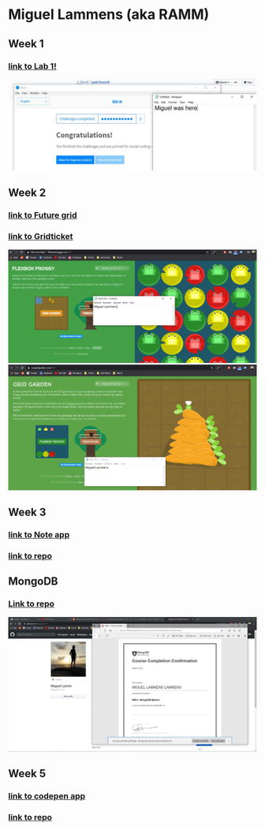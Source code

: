 # Miguel Lammens (aka RAMM)

## Week 1
### [link to Lab 1!](https://github.com/MiguelLamm/2imd-webtech3-lab1)
![screenshot of git](https://github.com/MiguelLamm/2imd-webtech3-portfolio/blob/master/lab%201%20-%20git/git-screenshot.png.JPG)

## Week 2
### [link to Future grid](https://codepen.io/miguel-justin-lammens/pen/eYNWBYY)
### [link to Gridticket](https://codepen.io/miguel-justin-lammens/pen/dyoWpxv)
![screenshot of FlexboxFrog](https://github.com/MiguelLamm/2imd-webtech3-portfolio/blob/master/lab2/flexfroggyscreenshot.PNG)
![screenshot of CssGridGarden](https://github.com/MiguelLamm/2imd-webtech3-portfolio/blob/master/lab2/CSSgridscreenshot.PNG)

## Week 3
### [link to Note app](https://codepen.io/miguel-justin-lammens/pen/qBdomJJ)
### [link to repo](https://github.com/MiguelLamm/2imd-webtech3-portfolio/tree/master/lab%203%20ES6)

## MongoDB
### [Link to repo](https://github.com/MiguelLamm/2imd-webtech3-portfolio/tree/master/MongoDB)
![screenshot of MongoDB](https://github.com/MiguelLamm/2imd-webtech3-portfolio/blob/master/MongoDB/screenshot_MongoDB.JPG)

## Week 5
### [link to codepen app](https://codepen.io/miguel-justin-lammens/pen/ZEGoXap)
### [link to repo](https://github.com/MiguelLamm/2imd-webtech3-portfolio/tree/master/lab%205%20NodeJS)